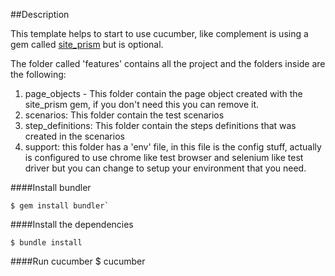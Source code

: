 ##Description 

This template helps to start to use cucumber, like complement is using a gem called [site_prism](https://github.com/natritmeyer/site_prism) but is optional.

The folder called 'features' contains all the project and the folders inside are the following:

 1. page_objects - This folder contain the page object created with the site_prism gem, if you don't need this you can remove it.
 2. scenarios: This folder contain the test scenarios  
 3. step_definitions: This folder contain the steps definitions that was created in the scenarios
 4.  support: this folder has a 'env' file, in this file is the config stuff, actually is configured to use chrome like test browser and selenium like test driver but you can change to setup your environment that you need.

####Install bundler

    $ gem install bundler`

####Install the dependencies

    $ bundle install

####Run cucumber
	$ cucumber